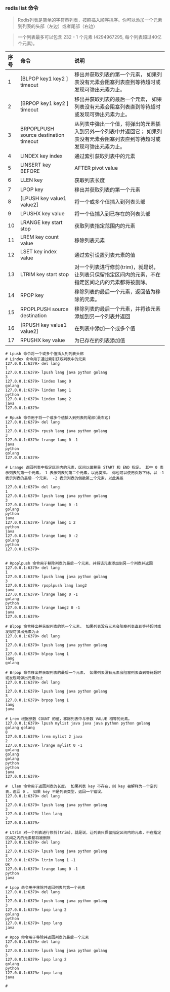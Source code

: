### redis list 命令
>Redis列表是简单的字符串列表，按照插入顺序排序。你可以添加一个元素到列表的头部（左边）或者尾部（右边）

>一个列表最多可以包含 232 - 1 个元素 (4294967295, 每个列表超过40亿个元素)。

|序号|命令|说明|
|:----|:-----|:-----|
|1|	[BLPOP key1 key2 ] timeout| 移出并获取列表的第一个元素， 如果列表没有元素会阻塞列表直到等待超时或发现可弹出元素为止。
|2|	[BRPOP key1 key2 ] timeout| 移出并获取列表的最后一个元素， 如果列表没有元素会阻塞列表直到等待超时或发现可弹出元素为止。
|3|	BRPOPLPUSH source destination timeout| 从列表中弹出一个值，将弹出的元素插入到另外一个列表中并返回它； 如果列表没有元素会阻塞列表直到等待超时或发现可弹出元素为止。
|4|	LINDEX key index| 通过索引获取列表中的元素
|5|	LINSERT key BEFORE|AFTER pivot value| 在列表的元素前或者后插入元素
|6|	LLEN key| 获取列表长度
|7|	LPOP key| 移出并获取列表的第一个元素
|8|	[LPUSH key value1 value2]| 将一个或多个值插入到列表头部
|9|	LPUSHX key value| 将一个值插入到已存在的列表头部
|10|	LRANGE key start stop| 获取列表指定范围内的元素
|11|	LREM key count value| 移除列表元素
|12|	LSET key index value| 通过索引设置列表元素的值
|13|	LTRIM key start stop| 对一个列表进行修剪(trim)，就是说，让列表只保留指定区间内的元素，不在指定区间之内的元素都将被删除。
|14|	RPOP key| 移除列表的最后一个元素，返回值为移除的元素。
|15|	RPOPLPUSH source destination| 移除列表的最后一个元素，并将该元素添加到另一个列表并返回
|16|	[RPUSH key value1 value2]| 在列表中添加一个或多个值
|17|	RPUSHX key value| 为已存在的列表添加值


```
# Lpush 命令将一个或多个值插入到列表头部
# Lindex 命令用于通过索引获取列表中的元素
127.0.0.1:6379> del lang
1
127.0.0.1:6379> lpush lang java python golang
3
127.0.0.1:6379> lindex lang 0
golang
127.0.0.1:6379> lindex lang 1
python
127.0.0.1:6379> lindex lang 2
java
127.0.0.1:6379>

# Rpush 命令用于将一个或多个值插入到列表的尾部(最右边)
127.0.0.1:6379> del lang
1
127.0.0.1:6379> rpush lang java python golang
3
127.0.0.1:6379> lrange lang 0 -1
java
python
golang
127.0.0.1:6379>

# Lrange 返回列表中指定区间内的元素，区间以偏移量 START 和 END 指定。 其中 0 表示列表的第一个元素， 1 表示列表的第二个元素，以此类推。 你也可以使用负数下标，以 -1 表示列表的最后一个元素， -2 表示列表的倒数第二个元素，以此类推

127.0.0.1:6379> del lang
1
127.0.0.1:6379> lpush lang java python golang
3
127.0.0.1:6379> lrange lang 0 -1
golang
python
java
127.0.0.1:6379> lrange lang 1 2
python
java
127.0.0.1:6379> lrange lang 0 -2
golang
python
127.0.0.1:6379>


# Rpoplpush 命令用于移除列表的最后一个元素，并将该元素添加到另一个列表并返回
127.0.0.1:6379> del lang
1
127.0.0.1:6379> lpush lang java python golang
3
127.0.0.1:6379> rpoplpush lang lang2
java
127.0.0.1:6379> lrange lang 0 -1
golang
python
127.0.0.1:6379> lrange lang2 0 -1
java
127.0.0.1:6379>

# Blpop 命令移出并获取列表的第一个元素， 如果列表没有元素会阻塞列表直到等待超时或发现可弹出元素为止
127.0.0.1:6379> del lang
1
127.0.0.1:6379> lpush lang java python golang
3
127.0.0.1:6379> blpop lang 1
lang
golang

# Brpop 命令移出并获取列表的最后一个元素， 如果列表没有元素会阻塞列表直到等待超时或发现可弹出元素为止
127.0.0.1:6379> del lang
1
127.0.0.1:6379> lpush lang java python golang
3
127.0.0.1:6379> brpop lang 1
lang
java

# Lrem 根据参数 COUNT 的值，移除列表中与参数 VALUE 相等的元素。
127.0.0.1:6379> lpush mylist java java java python python golang golang golang
8
127.0.0.1:6379> lrem mylist 2 java
2
127.0.0.1:6379> lrange mylist 0 -1
golang
golang
golang
python
python
java
127.0.0.1:6379>

#  Llen 命令用于返回列表的长度。 如果列表 key 不存在，则 key 被解释为一个空列表，返回 0 。 如果 key 不是列表类型，返回一个错误。
127.0.0.1:6379> del lang
1
127.0.0.1:6379> lpush lang java python golang
3
127.0.0.1:6379> llen lang
3
127.0.0.1:6379>

# Ltrim 对一个列表进行修剪(trim)，就是说，让列表只保留指定区间内的元素，不在指定区间之内的元素都将被删除
127.0.0.1:6379> del lang
1
127.0.0.1:6379> lpush lang java python golang
3
127.0.0.1:6379> ltrim lang 1 -1
OK
127.0.0.1:6379> lrange lang 0 -1
python
java

# Lpop 命令用于移除并返回列表的第一个元素
127.0.0.1:6379> del lang
1
127.0.0.1:6379> lpush lang java python golang
3
127.0.0.1:6379> lpop lang 2
golang
python
127.0.0.1:6379> lpop lang
java

# Rpop 命令用于移除并返回列表的最后一个元素
127.0.0.1:6379> del lang
0
127.0.0.1:6379> lpush lang java python golang
3
127.0.0.1:6379> lpop lang 2
golang
python
127.0.0.1:6379> lpop lang
java

# 
```